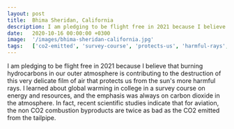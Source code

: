 ```yaml
---
layout: post
title:  Bhima Sheridan, California
description: I am pledging to be flight free in 2021 because I believe that burning hydrocarbons in our outer atmosphere is contributing to the destruction of this...
date:   2020-10-16 00:00:00 +0300
image:  '/images/bhima-sheridan-california.jpg'
tags:   ['co2-emitted', 'survey-course', 'protects-us', 'harmful-rays', 'global-warming', 'flight-free', 'delicate-film', 'carbon-dioxide']
---
```

I am pledging to be flight free in 2021 because I believe that burning hydrocarbons in our outer atmosphere is contributing to the destruction of this very delicate film of air that protects us from the sun's more harmful rays. I learned about global warming in college in a survey course on energy and resources, and the emphasis was always on carbon dioxide in the atmosphere. In fact, recent scientific studies indicate that for aviation, the non CO2 combustion byproducts are twice as bad as the CO2 emitted from the tailpipe.


